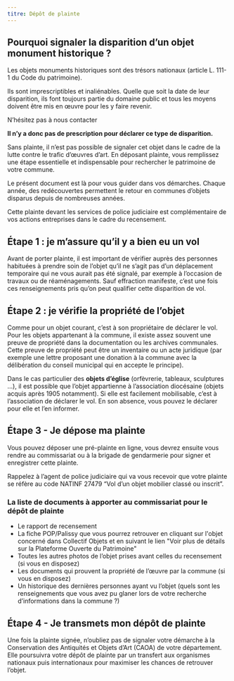 ```yaml
---
titre: Dépôt de plainte
---
```

## Pourquoi signaler la disparition d’un objet monument historique ?

Les objets monuments historiques sont des trésors nationaux (article L. 111-1 du Code du patrimoine).

Ils sont imprescriptibles et inaliénables. Quelle que soit la date de leur disparition, ils font toujours partie du domaine public et tous les moyens doivent être mis en œuvre pour les y faire revenir.

N’hésitez pas à nous contacter

**Il n’y a donc pas de prescription pour déclarer ce type de disparition.**

Sans plainte, il n’est pas possible de signaler cet objet dans le cadre de la lutte contre le trafic d’œuvres d’art.
En déposant plainte, vous remplissez une étape essentielle et indispensable pour rechercher le patrimoine de votre commune.

Le présent document est là pour vous guider dans vos démarches. Chaque année, des redécouvertes permettent le retour en communes d’objets disparus depuis de nombreuses années.

Cette plainte devant les services de police judiciaire est complémentaire de vos actions entreprises dans le cadre du recensement.

## Étape 1 : je m’assure qu’il y a bien eu un vol

Avant de porter plainte, il est important de vérifier auprès des personnes habituées à prendre soin de l’objet qu’il ne s’agit pas d’un déplacement temporaire qui ne vous aurait pas été signalé, par exemple à l’occasion de travaux ou de réaménagements. Sauf effraction manifeste, c’est une fois ces renseignements pris qu’on peut qualifier cette disparition de vol.

## Étape 2 : je vérifie la propriété de l’objet

Comme pour un objet courant, c’est à son propriétaire de déclarer le vol.
Pour les objets appartenant à la commune, il existe assez souvent une preuve de propriété dans la documentation ou les archives communales.
Cette preuve de propriété peut être un inventaire ou un acte juridique (par exemple une lettre proposant une donation à la commune avec la délibération du conseil municipal qui en accepte le principe).

Dans le cas particulier des **objets d’église** (orfèvrerie, tableaux, sculptures …), il est possible que l’objet appartienne à l’association diocésaine (objets acquis après 1905 notamment). Si elle est facilement mobilisable, c’est à l’association de déclarer le vol. En son absence, vous pouvez le déclarer pour elle et l’en informer.

## Étape 3 - Je dépose ma plainte

Vous pouvez déposer une pré-plainte en ligne, vous devrez ensuite vous rendre au commissariat ou à la brigade de gendarmerie pour signer et enregistrer cette plainte.

Rappelez à l’agent de police judiciaire qui va vous recevoir que votre plainte se réfère au code NATINF 27479 “Vol d’un objet mobilier classé ou inscrit”.

### La liste de documents à apporter au commissariat pour le dépôt de plainte

* Le rapport de recensement
* La fiche POP/Palissy que vous pourrez retrouver en cliquant sur l'objet concerné dans Collectif Objets et en suivant le lien "Voir plus de détails sur la Plateforme Ouverte du Patrimoine"
* Toutes les autres photos de l’objet prises avant celles du recensement (si vous en disposez)
* Les documents qui prouvent la propriété de l’œuvre par la commune (si vous en disposez)
* Un historique des dernières personnes ayant vu l’objet (quels sont les renseignements que vous avez pu glaner lors de votre recherche d’informations dans la commune ?)

## Étape 4 - Je transmets mon dépôt de plainte

Une fois la plainte signée, n’oubliez pas de signaler votre démarche à la Conservation des Antiquités et Objets d’Art (CAOA) de votre département.
Elle poursuivra votre dépôt de plainte par un transfert aux organismes nationaux puis internationaux pour maximiser les chances de retrouver l’objet.